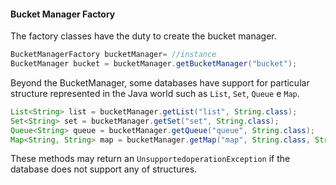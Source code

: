 #### Bucket Manager Factory





The factory classes have the duty to create the bucket manager.


```java
BucketManagerFactory bucketManager= //instance
BucketManager bucket = bucketManager.getBucketManager("bucket");
```



Beyond the BucketManager, some databases have support for particular structure represented in the Java world such as `List`, `Set`, `Queue` e `Map`.







```java
List<String> list = bucketManager.getList("list", String.class);
Set<String> set = bucketManager.getSet("set", String.class);
Queue<String> queue = bucketManager.getQueue("queue", String.class);
Map<String, String> map = bucketManager.getMap("map", String.class, String.class);

```

These methods may return an `UnsupportedoperationException` if the database does not support any of structures.
